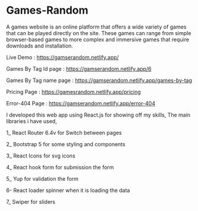 # Games-Random
A games website is an online platform that offers a wide variety of games that can be played directly on the site. These games can range from simple browser-based games to more complex and immersive games that require downloads and installation.

Live Demo : https://gamserandom.netlify.app/

Games By Tag Id page : https://gamserandom.netlify.app/6

Games By Tag name page : https://gamserandom.netlify.app/games-by-tag

Pricing Page : https://gamesrandom.netlify.app/pricing

Error-404 Page : https://gamserandom.netlify.app/error-404

I developed this web app using React.js for showing off my skills, The main libraries i have used,

1_ React Router 6.4v for Switch between pages

2_ Bootstrap 5 for some styling and components

3_ React Icons for svg icons

4_ React hook form for submission the form

5_ Yup for validation the form

6- React loader spinner when it is loading the data

7_ Swiper for sliders
